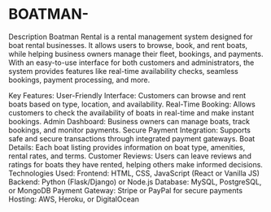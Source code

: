 # BOATMAN-
Description
Boatman Rental is a rental management system designed for boat rental businesses. It allows users to browse, book, and rent boats, while helping business owners manage their fleet, bookings, and payments. With an easy-to-use interface for both customers and administrators, the system provides features like real-time availability checks, seamless bookings, payment processing, and more.

Key Features:
User-Friendly Interface: Customers can browse and rent boats based on type, location, and availability.
Real-Time Booking: Allows customers to check the availability of boats in real-time and make instant bookings.
Admin Dashboard: Business owners can manage boats, track bookings, and monitor payments.
Secure Payment Integration: Supports safe and secure transactions through integrated payment gateways.
Boat Details: Each boat listing provides information on boat type, amenities, rental rates, and terms.
Customer Reviews: Users can leave reviews and ratings for boats they have rented, helping others make informed decisions.
Technologies Used:
Frontend: HTML, CSS, JavaScript (React or Vanilla JS)
Backend: Python (Flask/Django) or Node.js
Database: MySQL, PostgreSQL, or MongoDB
Payment Gateway: Stripe or PayPal for secure payments
Hosting: AWS, Heroku, or DigitalOcean



 
